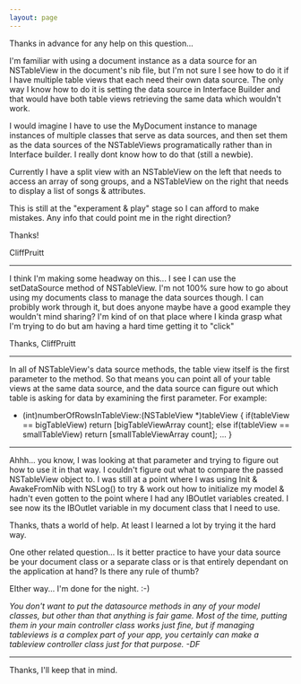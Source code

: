 ```yaml
---
layout: page
---
```




Thanks in advance for any help on this question...

I'm familiar with using a document instance as a data source for an NSTableView in the document's nib file, but I'm not sure I see how to do it if I have multiple table views that each need their own data source.  The only way I know how to do it is setting the data source in Interface Builder and that would have both table views retrieving the same data which wouldn't work.

I would imagine I have to use the MyDocument instance to manage instances of multiple classes that serve as data sources, and then set them as the data sources of the NSTableViews programatically rather than in Interface builder.  I really dont know how to do that (still a newbie).

Currently I have a split view with an NSTableView on the left that needs to access an array of song groups, and a NSTableView on the right that needs to display a list of songs & attributes.

This is still at the "experament & play" stage so I can afford to make mistakes.  Any info that could point me in the right direction?

Thanks!

CliffPruitt

----

I think I'm making some headway on this... I see I can use the setDataSource method of NSTableView.  I'm not 100% sure how to go about using my documents class to manage the data sources though.  I can probibly work through it, but does anyone maybe have a good example they wouldn't mind sharing?  I'm kind of on that place where I kinda grasp what I'm trying to do but am having a hard time getting it to "click"

Thanks,
CliffPruitt

----

In all of NSTableView's data source methods, the table view itself is the first parameter to the method. So that means you can point all of your table views at the same data source, and the data source can figure out which table is asking for data by examining the first parameter. For example:

    
- (int)numberOfRowsInTableView:(NSTableView *)tableView {
   if(tableView == bigTableView)
      return [bigTableViewArray count];
   else if(tableView == smallTableView)
      return [smallTableViewArray count];
   ...
}

----

Ahhh...  you know, I was looking at that parameter and trying to figure out how to use it in that way.  I couldn't figure out what to compare the passed NSTableView object to.  I was still at a point where I was using Init & AwakeFromNib with NSLog() to try & work out how to initialize my model & hadn't even gotten to the point where I had any IBOutlet variables created.  I see now its the IBOutlet variable in my document class that I need to use.

Thanks, thats a world of help.  At least I learned a lot by trying it the hard way.

One other related question...  Is it better practice to have your data source be your document class or a separate class or is that entirely dependant on the application at hand?  Is there any rule of thumb?

EIther way... I'm done for the night.  :-)

*You don't want to put the datasource methods in any of your model classes, but other than that anything is fair game. Most of the time, putting them in your main controller class works just fine, but if managing tableviews is a complex part of your app, you certainly can make a tableview controller class just for that purpose. -DF*

----

Thanks, I'll keep that in mind.
